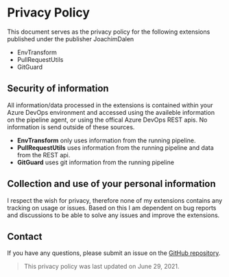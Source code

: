 # Privacy Policy

This document serves as the privacy policy for the following extensions published under the publisher JoachimDalen

- EnvTransform
- PullRequestUtils
- GitGuard

## Security of information

All information/data processed in the extensions is contained within your Azure DevOps environment and accessed using the availeble information on the pipeline agent, or using the offical Azure DevOps REST apis. No information is send outside of these sources.

- **EnvTransform** only uses information from the running pipeline.
- **PullRequestUtils** uses information from the running pipeline and data from the REST api.
- **GitGuard** uses git information from the running pipeline

## Collection and use of your personal information

I respect the wish for privacy, therefore none of my extensions contains any tracking on usage or issues. Based on this I am dependent on bug reports and discussions to be able to solve any issues and improve the extensions.

## Contact

If you have any questions, please submit an issue on the [GitHub repository](https://github.com/joachimdalen/AzureDevOpsExtensions/issues/new/choose).

> This privacy policy was last updated on June 29, 2021.
